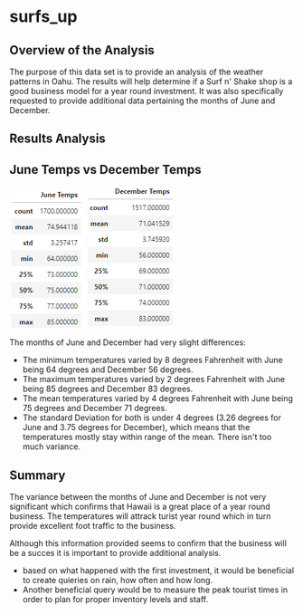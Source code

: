 # surfs_up
## Overview of the Analysis
The purpose of this data set is to provide an analysis of the weather patterns in Oahu. The results will help determine if a Surf n' Shake shop is a good business model for a year round investment. It was also specifically requested to provide additional data pertaining the months of June and December. 

## Results Analysis
## June Temps vs December Temps

![June_temps](https://github.com/lina2285/surfs_up/blob/main/June_temps.png)
![December_temps](https://github.com/lina2285/surfs_up/blob/main/December_temps.png)


The months of June and December had very slight differences:  
* The minimum temperatures varied by 8 degrees Fahrenheit with June being 64 degrees and December 56 degrees. 
* The maximum temperatures varied by 2 degrees Fahrenheit with June being 85 degrees and December 83 degrees. 
* The mean temperatures varied by 4 degrees Fahrenheit with June being 75 degrees and December 71 degrees. 
* The standard Deviation for both is under 4 degrees (3.26 degrees for June and 3.75 degrees for December), which means that the temperatures mostly stay within range of the mean.  There isn't too much variance. 

## Summary
The variance between the months of June and December is not very significant which confirms that Hawaii is a great place of a year round business. The temperatures will attrack turist year round which in turn provide excellent foot traffic to the business. 

Although this information provided seems to confirm that the business will be a succes it is important to provide additional analysis. 
* based on what happened with the first investment, it would be beneficial to create quieries on rain, how often and how long. 
* Another beneficial query would be to measure the peak tourist times in order to plan for proper inventory levels and staff. 
